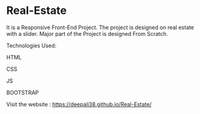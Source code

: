 # Real-Estate
It is a Responsive Front-End Project. The project is designed on real estate with a slider. Major part of the Project is designed From Scratch. 

Technologies Used:

HTML

CSS

JS

BOOTSTRAP 

Visit the website : https://deepali38.github.io/Real-Estate/


